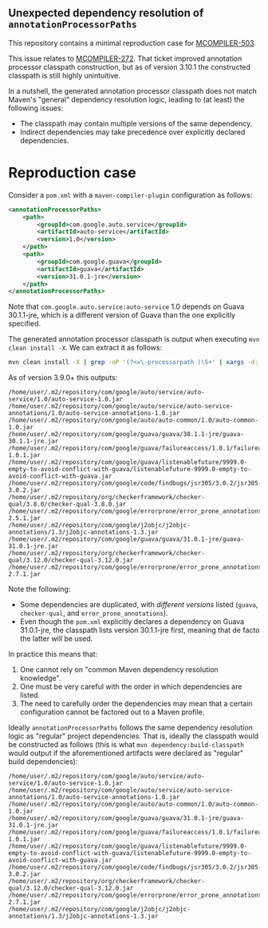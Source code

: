 ## Unexpected dependency resolution of `annotationProcessorPaths`

This repository contains a minimal reproduction case for
[MCOMPILER-503][mcompiler-503].

This issue relates to [MCOMPILER-272][mcompiler-272]. That ticket improved
annotation processor classpath construction, but as of version 3.10.1 the
constructed classpath is still highly unintuitive.

In a nutshell, the generated annotation processor classpath does not match
Maven's "general" dependency resolution logic, leading to (at least) the
following issues:
- The classpath may contain multiple versions of the same dependency.
- Indirect dependencies may take precedence over explicitly declared
  dependencies.

# Reproduction case

Consider a `pom.xml` with a `maven-compiler-plugin` configuration as follows:
```xml
<annotationProcessorPaths>
    <path>
        <groupId>com.google.auto.service</groupId>
        <artifactId>auto-service</artifactId>
        <version>1.0</version>
    </path>
    <path>
        <groupId>com.google.guava</groupId>
        <artifactId>guava</artifactId>
        <version>31.0.1-jre</version>
    </path>
</annotationProcessorPaths>
```

Note that `com.google.auto.service:auto-service` 1.0 depends on Guava
30.1.1-jre, which is a different version of Guava than the one explicitly
specified.

The generated annotation processor classpath is output when executing `mvn
clean install -X`. We can extract it as follows:
```sh
mvn clean install -X | grep -oP '(?<=\-processorpath )\S+' | xargs -d: -l1
```

As of version 3.9.0+ this outputs:
```
/home/user/.m2/repository/com/google/auto/service/auto-service/1.0/auto-service-1.0.jar
/home/user/.m2/repository/com/google/auto/service/auto-service-annotations/1.0/auto-service-annotations-1.0.jar
/home/user/.m2/repository/com/google/auto/auto-common/1.0/auto-common-1.0.jar
/home/user/.m2/repository/com/google/guava/guava/30.1.1-jre/guava-30.1.1-jre.jar
/home/user/.m2/repository/com/google/guava/failureaccess/1.0.1/failureaccess-1.0.1.jar
/home/user/.m2/repository/com/google/guava/listenablefuture/9999.0-empty-to-avoid-conflict-with-guava/listenablefuture-9999.0-empty-to-avoid-conflict-with-guava.jar
/home/user/.m2/repository/com/google/code/findbugs/jsr305/3.0.2/jsr305-3.0.2.jar
/home/user/.m2/repository/org/checkerframework/checker-qual/3.8.0/checker-qual-3.8.0.jar
/home/user/.m2/repository/com/google/errorprone/error_prone_annotations/2.5.1/error_prone_annotations-2.5.1.jar
/home/user/.m2/repository/com/google/j2objc/j2objc-annotations/1.3/j2objc-annotations-1.3.jar
/home/user/.m2/repository/com/google/guava/guava/31.0.1-jre/guava-31.0.1-jre.jar
/home/user/.m2/repository/org/checkerframework/checker-qual/3.12.0/checker-qual-3.12.0.jar
/home/user/.m2/repository/com/google/errorprone/error_prone_annotations/2.7.1/error_prone_annotations-2.7.1.jar
```

Note the following:
- Some dependencies are duplicated, with _different versions_ listed (`guava`,
  `checker-qual`, and `error_prone_annotations`).
- Even though the `pom.xml` explicitly declares a dependency on Guava
  31.0.1-jre, the classpath lists version 30.1.1-jre first, meaning that de
  facto the latter will be used.

In practice this means that:
1. One cannot rely on "common Maven dependency resolution knowledge".
2. One must be very careful with the order in which dependencies are listed.
3. The need to carefully order the dependencies may mean that a certain
   configuration cannot be factored out to a Maven profile.

Ideally `annotationProcessorPaths` follows the same dependency resolution logic
as "regular" project dependencies. That is, ideally the classpath would be
constructed as follows (this is what `mvn dependency:build-classpath` would
output if the aforementioned artifacts were declared as "regular" build
dependencies):
```
/home/user/.m2/repository/com/google/auto/service/auto-service/1.0/auto-service-1.0.jar
/home/user/.m2/repository/com/google/auto/service/auto-service-annotations/1.0/auto-service-annotations-1.0.jar
/home/user/.m2/repository/com/google/auto/auto-common/1.0/auto-common-1.0.jar
/home/user/.m2/repository/com/google/guava/guava/31.0.1-jre/guava-31.0.1-jre.jar
/home/user/.m2/repository/com/google/guava/failureaccess/1.0.1/failureaccess-1.0.1.jar
/home/user/.m2/repository/com/google/guava/listenablefuture/9999.0-empty-to-avoid-conflict-with-guava/listenablefuture-9999.0-empty-to-avoid-conflict-with-guava.jar
/home/user/.m2/repository/com/google/code/findbugs/jsr305/3.0.2/jsr305-3.0.2.jar
/home/user/.m2/repository/org/checkerframework/checker-qual/3.12.0/checker-qual-3.12.0.jar
/home/user/.m2/repository/com/google/errorprone/error_prone_annotations/2.7.1/error_prone_annotations-2.7.1.jar
/home/user/.m2/repository/com/google/j2objc/j2objc-annotations/1.3/j2objc-annotations-1.3.jar
```

[mcompiler-272]: https://issues.apache.org/jira/browse/MCOMPILER-272
[mcompiler-503]: https://issues.apache.org/jira/browse/MCOMPILER-503
